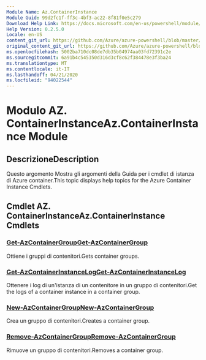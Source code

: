 ```yaml
---
Module Name: Az.ContainerInstance
Module Guid: 99d2fc1f-ff3c-4bf3-ac22-8f81f0e5c279
Download Help Link: https://docs.microsoft.com/en-us/powershell/module/az.containerinstance
Help Version: 0.2.5.0
Locale: en-US
content_git_url: https://github.com/Azure/azure-powershell/blob/master/src/ContainerInstance/ContainerInstance/help/Az.ContainerInstance.md
original_content_git_url: https://github.com/Azure/azure-powershell/blob/master/src/ContainerInstance/ContainerInstance/help/Az.ContainerInstance.md
ms.openlocfilehash: 5002ba710dc08de7db35b04974aa03fd72391c2e
ms.sourcegitcommit: 6a91b4c545350d316d3cf8c62f384478e3f3ba24
ms.translationtype: MT
ms.contentlocale: it-IT
ms.lasthandoff: 04/21/2020
ms.locfileid: "94022544"
---
```

# <span data-ttu-id="e19e6-101">Modulo AZ. ContainerInstance</span><span class="sxs-lookup"><span data-stu-id="e19e6-101">Az.ContainerInstance Module</span></span>
## <span data-ttu-id="e19e6-102">Descrizione</span><span class="sxs-lookup"><span data-stu-id="e19e6-102">Description</span></span>
<span data-ttu-id="e19e6-103">Questo argomento Mostra gli argomenti della Guida per i cmdlet di istanza di Azure container.</span><span class="sxs-lookup"><span data-stu-id="e19e6-103">This topic displays help topics for the Azure Container Instance Cmdlets.</span></span>

## <span data-ttu-id="e19e6-104">Cmdlet AZ. ContainerInstance</span><span class="sxs-lookup"><span data-stu-id="e19e6-104">Az.ContainerInstance Cmdlets</span></span>
### [<span data-ttu-id="e19e6-105">Get-AzContainerGroup</span><span class="sxs-lookup"><span data-stu-id="e19e6-105">Get-AzContainerGroup</span></span>](Get-AzContainerGroup.md)
<span data-ttu-id="e19e6-106">Ottiene i gruppi di contenitori.</span><span class="sxs-lookup"><span data-stu-id="e19e6-106">Gets container groups.</span></span>

### [<span data-ttu-id="e19e6-107">Get-AzContainerInstanceLog</span><span class="sxs-lookup"><span data-stu-id="e19e6-107">Get-AzContainerInstanceLog</span></span>](Get-AzContainerInstanceLog.md)
<span data-ttu-id="e19e6-108">Ottenere i log di un'istanza di un contenitore in un gruppo di contenitori.</span><span class="sxs-lookup"><span data-stu-id="e19e6-108">Get the logs of a container instance in a container group.</span></span>

### [<span data-ttu-id="e19e6-109">New-AzContainerGroup</span><span class="sxs-lookup"><span data-stu-id="e19e6-109">New-AzContainerGroup</span></span>](New-AzContainerGroup.md)
<span data-ttu-id="e19e6-110">Crea un gruppo di contenitori.</span><span class="sxs-lookup"><span data-stu-id="e19e6-110">Creates a container group.</span></span>

### [<span data-ttu-id="e19e6-111">Remove-AzContainerGroup</span><span class="sxs-lookup"><span data-stu-id="e19e6-111">Remove-AzContainerGroup</span></span>](Remove-AzContainerGroup.md)
<span data-ttu-id="e19e6-112">Rimuove un gruppo di contenitori.</span><span class="sxs-lookup"><span data-stu-id="e19e6-112">Removes a container group.</span></span>

